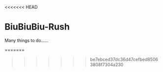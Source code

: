 <<<<<<< HEAD
# BiuBiuBiu-Rush

Many things to do......

=======

>>>>>>> be7ebced37dc36d47cefbed85063808f7304a230
